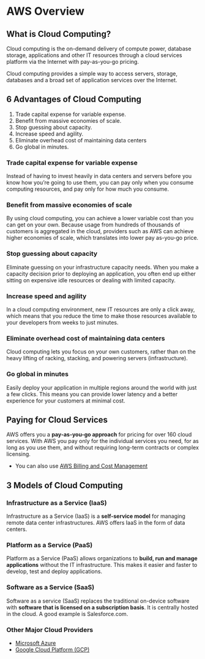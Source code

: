 # AWS Overview
## What is Cloud Computing?
Cloud computing is the on-demand delivery of compute power, database storage, applications and other IT resources through a cloud services platform via the Internet with pay-as-you-go pricing.

Cloud computing provides a simple way to access servers, storage, databases and a broad set of application services over the Internet.

## 6 Advantages of Cloud Computing
1) Trade capital expense for variable expense.
2) Benefit from massive economies of scale.
3) Stop guessing about capacity.
4) Increase speed and agility.
5) Eliminate overhead cost of maintaining data centers
6) Go global in minutes.

### Trade capital expense for variable expense
Instead of having to invest heavily in data centers and servers before you know how you’re going to use them, you can pay only when you consume computing resources, and pay only for how much you consume.

### Benefit from massive economies of scale
By using cloud computing, you can achieve a lower variable cost than you can get on your own. Because usage from hundreds of thousands of customers is aggregated in the cloud, providers such as AWS can achieve higher economies of scale, which translates into lower pay as-you-go price.

### Stop guessing about capacity
Eliminate guessing on your infrastructure capacity needs. When you make a capacity decision prior to deploying an application, you often end up either sitting on expensive idle resources or dealing with limited capacity.

### Increase speed and agility
In a cloud computing environment, new IT resources are only a click away, which means that you reduce the time to make those resources available to your developers from weeks to just minutes.

### Eliminate overhead cost of maintaining data centers
Cloud computing lets you focus on your own customers, rather than on the heavy lifting of racking, stacking, and powering servers (infrastructure).

### Go global in minutes
Easily deploy your application in multiple regions around the world with just a few clicks. This means you can provide lower latency and a better experience for your customers at minimal cost.

## Paying for Cloud Services
AWS offers you a **pay-as-you-go approach** for pricing for over 160 cloud services. With AWS you pay only for the individual services you need, for as long as you use them, and without requiring long-term contracts or complex licensing.
- You can also use [AWS Billing and Cost Management](https://docs.aws.amazon.com/awsaccountbilling/latest/aboutv2/billing-what-is.html)

## 3 Models of Cloud Computing
### Infrastructure as a Service (IaaS)
Infrastructure as a Service (IaaS) is a **self-service model** for managing remote data center infrastructures. AWS offers IaaS in the form of data centers.

### Platform as a Service (PaaS)
Platform as a Service (PaaS) allows organizations to **build, run and manage applications** without the IT infrastructure. This makes it easier and faster to develop, test and deploy applications.

### Software as a Service (SaaS)
Software as a service (SaaS) replaces the traditional on-device software with **software that is licensed on a subscription basis**. It is centrally hosted in the cloud. A good example is Salesforce.com.

### Other Major Cloud Providers
- [Microsoft Azure](https://azure.microsoft.com/en-us/)
- [Google Cloud Platform (GCP)](https://cloud.google.com/gcp/?utm_source=google&utm_medium=cpc&utm_campaign=na-US-all-en-dr-bkws-all-all-trial-e-dr-1009135&utm_content=text-ad-lpsitelinkCCexp2-any-DEV_c-CRE_113120492887-ADGP_Hybrid+%7C+AW+SEM+%7C+BKWS+%7C+US+%7C+en+%7C+EXA+~+Google+Cloud+Platform-KWID_43700009942847400-kwd-26415313501&utm_term=KW_google%20cloud%20platform-ST_google+cloud+platform&&gclid=Cj0KCQjwoJX8BRCZARIsAEWBFMIKqoP4b6G-3OlpQkCrVvMoAvss3kNL_2joyIs7N42TL-2WZRBCUaoaApspEALw_wcB)